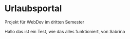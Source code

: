 # Urlaubsportal
Projekt für WebDev im dritten Semester

Hallo das ist ein Test, wie das alles funktioniert, von Sabrina
